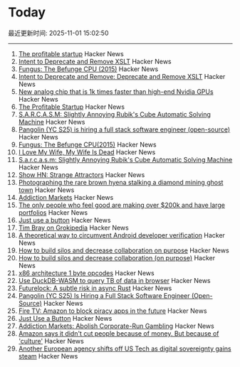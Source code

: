# Today

最近更新时间: 2025-11-01 15:02:50

--- 
1. [The profitable startup](https://linear.app/now/the-profitable-startup) Hacker News
2. [Intent to Deprecate and Remove XSLT](https://groups.google.com/a/chromium.org/g/blink-dev/c/CxL4gYZeSJA/m/yNs4EsD5AQAJ) Hacker News
3. [Fungus: The Befunge CPU (2015)](https://www.bedroomlan.org/hardware/fungus/) Hacker News
4. [Intent to Deprecate and Remove: Deprecate and Remove XSLT](https://groups.google.com/a/chromium.org/g/blink-dev/c/CxL4gYZeSJA/m/yNs4EsD5AQAJ) Hacker News
5. [New analog chip that is 1k times faster than high-end Nvidia GPUs](https://www.livescience.com/technology/computing/china-solves-century-old-problem-with-new-analog-chip-that-is-1-000-times-faster-than-high-end-nvidia-gpus) Hacker News
6. [The Profitable Startup](https://linear.app/now/the-profitable-startup) Hacker News
7. [S.A.R.C.A.S.M: Slightly Annoying Rubik's Cube Automatic Solving Machine](https://github.com/vindar/SARCASM) Hacker News
8. [Pangolin (YC S25) is hiring a full stack software engineer (open-source)](https://docs.pangolin.net/careers/software-engineer-full-stack) Hacker News
9. [Fungus: The Befunge CPU(2015)](https://www.bedroomlan.org/hardware/fungus/) Hacker News
10. [I Love My Wife, My Wife Is Dead](https://www.bingqiangao.com/poetry/i-love-my-wife-my-wife-is-dead) Hacker News
11. [S.a.r.c.a.s.m: Slightly Annoying Rubik's Cube Automatic Solving Machine](https://github.com/vindar/SARCASM) Hacker News
12. [Show HN: Strange Attractors](https://blog.shashanktomar.com/posts/strange-attractors) Hacker News
13. [Photographing the rare brown hyena stalking a diamond mining ghost town](https://www.bbc.com/future/article/20251014-the-rare-hyena-stalking-a-diamond-mining-ghost-town) Hacker News
14. [Addiction Markets](https://www.thebignewsletter.com/p/addiction-markets-abolish-corporate) Hacker News
15. [The only people who feel good are making over $200k and have large portfolios](https://fortune.com/2025/10/24/why-is-economy-so-bad-recession-not-inflation-fed-rate-cuts-2025/) Hacker News
16. [Just use a button](https://gomakethings.com/just-use-a-button/) Hacker News
17. [Tim Bray on Grokipedia](https://www.tbray.org/ongoing/When/202x/2025/10/28/Grokipedia) Hacker News
18. [A theoretical way to circumvent Android developer verification](https://enaix.github.io/2025/10/30/developer-verification.html) Hacker News
19. [How to build silos and decrease collaboration on purpose](https://www.rubick.com/how-to-build-silos-and-decrease-collaboration/) Hacker News
20. [How to build silos and decrease collaboration (on purpose)](https://www.rubick.com/how-to-build-silos-and-decrease-collaboration/) Hacker News
21. [x86 architecture 1 byte opcodes](https://www.sandpile.org/x86/opc_1.htm) Hacker News
22. [Use DuckDB-WASM to query TB of data in browser](https://lil.law.harvard.edu/blog/2025/10/24/rethinking-data-discovery-for-libraries-and-digital-humanities/) Hacker News
23. [Futurelock: A subtle risk in async Rust](https://rfd.shared.oxide.computer/rfd/0609) Hacker News
24. [Pangolin (YC S25) Is Hiring a Full Stack Software Engineer (Open-Source)](https://docs.pangolin.net/careers/software-engineer-full-stack) Hacker News
25. [Fire TV: Amazon to block piracy apps in the future](https://www.heise.de/en/news/Fire-TV-Amazon-to-block-piracy-apps-in-the-future-10964878.html) Hacker News
26. [Just Use a Button](https://gomakethings.com/just-use-a-button/) Hacker News
27. [Addiction Markets: Abolish Corporate-Run Gambling](https://www.thebignewsletter.com/p/addiction-markets-abolish-corporate) Hacker News
28. [Amazon says it didn't cut people because of money. But because of 'culture'](https://www.cnn.com/2025/10/30/tech/amazon-layoffs-andy-jassy-ai-culture) Hacker News
29. [Another European agency shifts off US Tech as digital sovereignty gains steam](https://www.zdnet.com/article/another-european-agency-ditches-big-tech-as-digital-sovereignty-movement-gains-steam/) Hacker News
